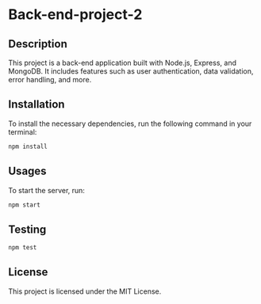 # Back-end-project-2

## Description
This project is a back-end application built with Node.js, Express, and MongoDB. It includes features such as user authentication, data validation, error handling, and more.

## Installation
To install the necessary dependencies, run the following command in your terminal:

```bash
npm install
```

## Usages
To start the server, run:

```bash
npm start
```

## Testing
```bash
npm test
```

## License
This project is licensed under the MIT License.